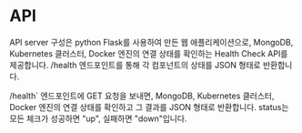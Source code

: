 # API

API server 구성은 python Flask를 사용하여 만든 웹 애플리케이션으로, MongoDB, Kubernetes 클러스터, Docker 엔진의 연결 상태를 확인하는 Health Check API를 제공합니다. /health 엔드포인트를 통해 각 컴포넌트의 상태를 JSON 형태로 반환합니다.

/health` 엔드포인트에 GET 요청을 보내면, MongoDB, Kubernetes 클러스터, Docker 엔진의 연결 상태를 확인하고 그 결과를 JSON 형태로 반환합니다. status는 모든 체크가 성공하면 "up", 실패하면 "down"입니다.
